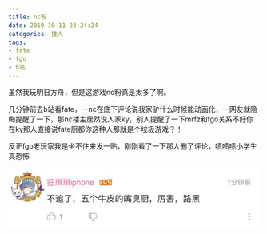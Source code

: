 ```yaml
---
title: nc粉
date: 2019-10-11 23:24:24
categories: 挂人
tags:
- fate
- fgo
- b站
---
```


虽然我玩明日方舟，但是这游戏nc粉真是太多了啊。

几分钟前去b站看fate，一nc在底下评论说我家驴什么时候能动画化，一网友就隐晦提醒了一下，那nc楼主居然说人家ky，别人提醒了一下mrfz和fgo关系不好你在ky那人直接说fate厨都你这种人那就是个垃圾游戏？！

反正fgo老玩家我是坐不住来发一贴，刚刚看了一下那人删了评论，啧啧啧小学生真恐怖

![](2019-10-11-23-24/01.jpg)
